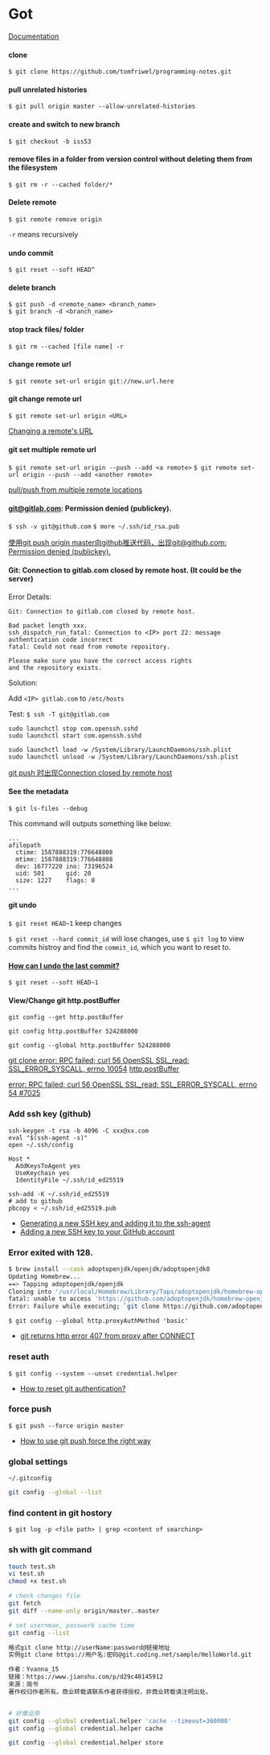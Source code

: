 # Got

[Documentation](https://git-scm.com/doc)

#### clone
`$ git clone https://github.com/tomfriwel/programming-notes.git`

#### pull unrelated histories
`$ git pull origin master --allow-unrelated-histories`

#### create and switch to new branch
`$ git checkout -b iss53`

#### remove files in a folder from version control without deleting them from the filesystem

`$ git rm -r --cached folder/*`

#### Delete remote

`$ git remote remove origin`

`-r` means recursively

#### undo commit

`$ git reset --soft HEAD^`

#### delete branch

[](https://stackoverflow.com/questions/2003505/how-do-i-delete-a-git-branch-both-locally-and-remotely)

```
$ git push -d <remote_name> <branch_name>
$ git branch -d <branch_name>
```

#### stop track files/ folder

`$ git rm --cached [file name] -r`

#### change remote url

`$ git remote set-url origin git://new.url.here`

#### git change remote url

`$ git remote set-url origin <URL>`

[Changing a remote's URL](https://help.github.com/articles/changing-a-remote-s-url/)

#### git set multiple remote url

`$ git remote set-url origin --push --add <a remote>`
`$ git remote set-url origin --push --add <another remote>`

[pull/push from multiple remote locations](https://stackoverflow.com/questions/849308/pull-push-from-multiple-remote-locations)

#### git@gitlab.com: Permission denied (publickey).

`$ ssh -v git@github.com`
`$ more ~/.ssh/id_rsa.pub`

[使用git push origin master向github推送代码，出现git@github.com: Permission denied (publickey).](https://blog.csdn.net/yjk13703623757/article/details/87882294)

#### Git: Connection to gitlab.com closed by remote host. (It could be the server)

Error Details:

```
Git: Connection to gitlab.com closed by remote host.
```

```
Bad packet length xxx.
ssh_dispatch_run_fatal: Connection to <IP> port 22: message authentication code incorrect
fatal: Could not read from remote repository.

Please make sure you have the correct access rights
and the repository exists.
```

Solution:

Add `<IP> gitlab.com` to `/etc/hosts`

Test: `$ ssh -T git@gitlab.com`

```
sudo launchctl stop com.openssh.sshd
sudo launchctl start com.openssh.sshd

sudo launchctl load -w /System/Library/LaunchDaemons/ssh.plist
sudo launchctl unload -w /System/Library/LaunchDaemons/ssh.plist
```

[git push 时出现Connection closed by remote host](https://blog.csdn.net/qq_27633421/article/details/78343091)

#### See the metadata

`$ git ls-files --debug`

This command will outputs something like below:
```
...
afilepath
  ctime: 1587888319:776648808
  mtime: 1587888319:776648808
  dev: 16777220 ino: 73196524
  uid: 501      gid: 20
  size: 1227    flags: 0
...
```

#### git undo

`$ git reset HEAD~1` keep changes

`$ git reset --hard commit_id` will lose changes, use `$ git log` to view commits histroy and find the `commit_id`, which you want to reset to.

#### [How can I undo the last commit?](https://www.git-tower.com/learn/git/faq/undo-last-commit/)

`$ git reset --soft HEAD~1`

#### View/Change git http.postBuffer

```shell
git config --get http.postBuffer

git config http.postBuffer 524288000

git config --global http.postBuffer 524288000
```
[git clone error: RPC failed; curl 56 OpenSSL SSL_read: SSL_ERROR_SYSCALL, errno 10054](https://stackoverflow.com/a/49728862/6279975)
[http.postBuffer](https://git-scm.com/docs/git-config#Documentation/git-config.txt-httppostBuffer)

[error: RPC failed; curl 56 OpenSSL SSL_read: SSL_ERROR_SYSCALL, errno 54 #7025](https://github.com/CocoaPods/CocoaPods/issues/7025)

### Add ssh key (github)

```shell
ssh-keygen -t rsa -b 4096 -C xxx@xx.com
eval "$(ssh-agent -s)"
open ~/.ssh/config
```

```config
Host *
  AddKeysToAgent yes
  UseKeychain yes
  IdentityFile ~/.ssh/id_ed25519
```

```ssh
ssh-add -K ~/.ssh/id_ed25519
# add to github
pbcopy < ~/.ssh/id_ed25519.pub
```

- [Generating a new SSH key and adding it to the ssh-agent](https://docs.github.com/en/free-pro-team@latest/github/authenticating-to-github/generating-a-new-ssh-key-and-adding-it-to-the-ssh-agent)
- [Adding a new SSH key to your GitHub account](https://docs.github.com/en/free-pro-team@latest/github/authenticating-to-github/adding-a-new-ssh-key-to-your-github-account)

### Error exited with 128.

```sh
$ brew install --cask adoptopenjdk/openjdk/adoptopenjdk8                     
Updating Homebrew...
==> Tapping adoptopenjdk/openjdk
Cloning into '/usr/local/Homebrew/Library/Taps/adoptopenjdk/homebrew-openjdk'...
fatal: unable to access 'https://github.com/adoptopenjdk/homebrew-openjdk/': Could not resolve proxy: proxiURL
Error: Failure while executing; `git clone https://github.com/adoptopenjdk/homebrew-openjdk /usr/local/Homebrew/Library/Taps/adoptopenjdk/homebrew-openjdk` exited with 128.
```

`$ git config --global http.proxyAuthMethod 'basic'`

- [git returns http error 407 from proxy after CONNECT](https://stackoverflow.com/a/53956231/6279975)

### reset auth

`$ git config --system --unset credential.helper`

- [How to reset git authentication?](https://stackoverflow.com/questions/51581582/how-to-reset-git-authentication)

### force push

`$ git push --force origin master`

- [How to use git push force the right way](https://www.datree.io/resources/git-push-force)

### global settings

`~/.gitconfig`
```sh
git config --global --list

```

### find content in git hostory

`$ git log -p <file path> | grep <content of searching>`


### sh with git command

```sh
touch test.sh
vi test.sh
chmod +x test.sh

# check changes file
git fetch
git diff --name-only origin/master..master

# set usernmae, passwork cache time
git config --list

格式git clone http://userName:password@链接地址
实例git clone https://用户名:密码@git.coding.net/sample/HelloWorld.git

作者：Yvanna_15
链接：https://www.jianshu.com/p/d29c40145912
来源：简书
著作权归作者所有。商业转载请联系作者获得授权，非商业转载请注明出处。


# 好像没用
git config --global credential.helper 'cache --timeout=360000'
git config --global credential.helper cache  

git config --global credential.helper store
```
